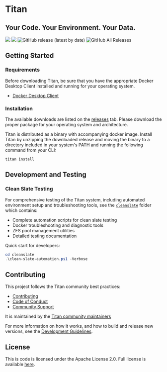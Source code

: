 # Titan
## Your Code. Your Environment. Your Data. 

![](https://github.com/titan-data/titan/workflows/Publish/badge.svg)
![](https://github.com/titan-data/titan/workflows/End%20to%20End%20Test/badge.svg)
![GitHub release (latest by date)](https://img.shields.io/github/v/release/titan-data/titan)
![GitHub All Releases](https://img.shields.io/github/downloads/titan-data/titan/total)

## <a id="getting-started"></a> Getting Started

### <a id="requirements"></a> Requirements
Before downloading Titan, be sure that you have the appropriate Docker Desktop Client installed and running for your operating system.
*   [Docker Desktop Client](https://www.docker.com/products/docker-desktop)

### <a id="installation"></a> Installation
The available downloads are listed on the [releases](https://github.com/titan-data/titan/releases) tab. Please download the proper package for your operating system and architecture. 

Titan is distributed as a binary with accompanying docker image. Install Titan by unzipping the downloaded release and moving the binary to a directory included in your system's PATH and running the following command from your CLI:
```bash
titan install
```

## <a id="development"></a> Development and Testing

### Clean Slate Testing

For comprehensive testing of the Titan system, including automated environment setup and troubleshooting tools, see the [`cleanslate`](cleanslate/) folder which contains:

- Complete automation scripts for clean slate testing
- Docker troubleshooting and diagnostic tools  
- ZFS pool management utilities
- Detailed testing documentation

Quick start for developers:
```powershell
cd cleanslate
.\clean-slate-automation.ps1 -Verbose
```

## <a id="contribute"></a>Contributing

This project follows the Titan community best practices:

  * [Contributing](https://github.com/titan-data/.github/blob/master/CONTRIBUTING.md)
  * [Code of Conduct](https://github.com/titan-data/.github/blob/master/CODE_OF_CONDUCT.md)
  * [Community Support](https://github.com/titan-data/.github/blob/master/SUPPORT.md)

It is maintained by the [Titan community maintainers](https://github.com/titan-data/.github/blob/master/MAINTAINERS.md)

For more information on how it works, and how to build and release new versions,
see the [Development Guidelines](DEVELOPING.md).

## License

This is code is licensed under the Apache License 2.0. Full license is
available [here](./LICENSE).
